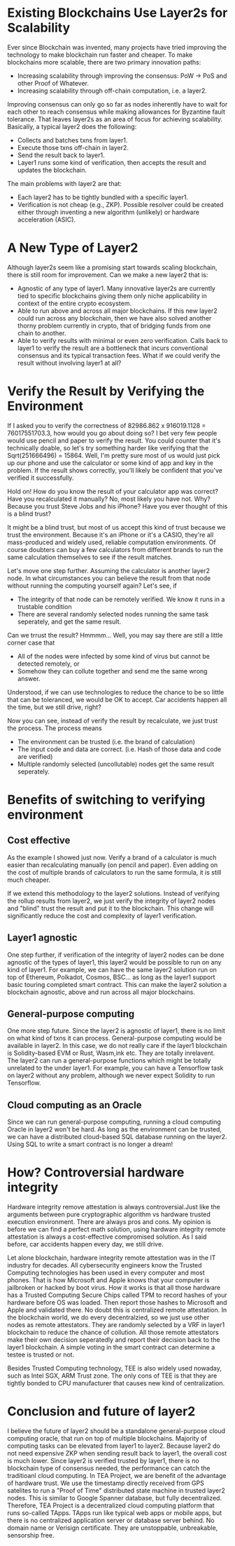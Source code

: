 # Existing Blockchains Use Layer2s for Scalability
Ever since Blockchain was invented, many projects have tried improving the technology to make blockchain run faster and cheaper. To make blockchains more scalable, there are two primary innovation paths:

- Increasing scalability through improving the consensus: PoW -> PoS and other Proof of Whatever.
- Increasing scalability through off-chain computation, i.e. a layer2.

Improving consensus can only go so far as nodes inherently have to wait for each other to reach consensus while making allowances for Byzantine fault tolerance. That leaves layer2s as an area of focus for achieving scalability. Basically, a typical layer2 does the following:

- Collects and batches txns from layer1.
- Execute those txns off-chain in layer2.
- Send the result back to layer1.
- Layer1 runs some kind of verification, then accepts the result and updates the blockchain.

The main problems with layer2 are that:

- Each layer2 has to be tightly bundled with a specific layer1.
- Verification is not cheap (e.g., ZKP). Possible resolver could be created either through inventing a new algorithm (unlikely) or hardware acceleration (ASIC).

# A New Type of Layer2
Although layer2s seem like a promising start towards scaling blockchain, there is still room for improvement. 
Can we make a new layer2 that is:

- Agnostic of any type of layer1. Many innovative layer2s are currently tied to specific blockchains giving them only niche applicability in context of the entire crypto ecosystem.
- Able to run above and across all major blockchains. If this new layer2 could run across any blockchain, then we have also solved another thorny problem currently in crypto, that of bridging funds from one chain to another.
- Able to verify results with minimal or even zero verification. Calls back to layer1 to verify the result are a bottleneck that incurs conventional consensus and its typical transaction fees. What if we could verify the result without involving layer1 at all?

# Verify the Result by Verifying the Environment
If I asked you to verify the correctness of 82986.862 x 916019.1128 = 76017551703.3, how would you go about doing so? 
I bet very few people would use pencil and paper to verify the result. You could counter that it's technically doable, so let's try something harder like verifying that the Sqrt(251666496) = 15864. Well, I'm pretty sure most of us would just pick up our phone and use the calculator or some kind of app and key in the problem. If the result shows correctly, you'll likely be confident that you've verified it successfully. 

Hold on! How do you know the result of your calculator app was correct? Have you recalculated it manually? No, most likely you have not. Why? Because you trust Steve Jobs and his iPhone? Have you ever thought of this is a blind trust? 

It might be a blind trust, but most of us accept this kind of trust because we trust the environment. Because it's an iPhone or it's a CASIO, they're all mass-produced and widely used, reliable computation environments. Of course doubters can buy a few calculators from different brands to run the same calculation themselves to see if the result matches. 

Let's move one step further. Assuming the calculator is another layer2 node. In what circumstances you can believe the result from that node without running the computing yourself again? Let's see, if 
- The integrity of that node can be remotely verified. We know it runs in a trustable condition
- There are several randomly selected nodes running the same task seperately, and get the same result.

Can we trrust the result? Hmmmm... Well, you may say there are still a little corner case that
- All of the nodes were infected by some kind of virus but cannot be detected remotely, or 
- Somehow they can collute together and send me the same wrong answer.

Understood, if we can use technologies to reduce the chance to be so little that can be toleranced, we would be OK to accept. Car accidents happen all the time, but we still drive, right?

Now you can see, instead of verify the result by recalculate, we just trust the process. The process means
- The environment can be trusted (i.e. the brand of calculation)
- The input code and data are correct. (i.e. Hash of those data and code are verified)
- Multiple randomly selected (uncollutable) nodes get the same result seperately.

# Benefits of switching to verifying environment
## Cost effective
As the example I showed just now. Verify a brand of a calculator is much easier than recalculating manually (on pencil and paper). Even adding on the cost of multiple brands of calculators to run the same formula, it is still much cheaper. 

If we extend this methodology to the layer2 solutions. Instead of verifying the rollup results from layer2, we just verify the integrity of layer2 nodes and "blind" trust the result and put it to the blockchain. This change will significantly reduce the cost and complexity of layer1 verification.

## Layer1 agnostic
One step further, if verification of the integrity of layer2 nodes can be done agnostic of the types of layer1, this layer2 would be possible to run on any kind of layer1. For example, we can have the same layer2 solution run on top of Ethereum, Polkadot, Cosmos, BSC... as long as the layer1 support basic touring completed smart contract. This can make the layer2 solution a blockchain agnostic, above and run across all major blockchains.

## General-purpose computing
One more step future. Since the layer2 is agnostic of layer1, there is no limit on what kind of txns it can process. General-purpose computing would be available in layer2. In this case, we do not really care if the layer1 blockchain is Solidity-based EVM or Rust, Wasm,ink etc. They are totally inrelavent. The layer2 can run a general-purpose functions which might be totally unrelated to the under layer1. For example, you can have a Tensorflow task on layer2 without any problem, although we never expect Solidity to run Tensorflow. 

## Cloud computing as an Oracle
Since we can run general-purpose computing, running a cloud computing Oracle in layer2 won't be hard. As long as the environment can be trusted, we can have a distributed cloud-based SQL database running on the layer2. Using SQL to write a smart contract is no longer a dream!

# How? Controversial hardware integrity
Hardware integrity remove attestation is always controversial.Just like the arguments between pure cryptographic algorithm vs hardware trusted execution environment. There are always pros and cons. My opinion is before we can find a perfect math solution, using hardware integrity remote attestation is always a cost-effective compromised solution. As I said before, car accidents happen every day, we still drive. 

Let alone blockchain, hardware integrity remote attestation was in the IT industry for decades. All cybersecurity engineers know the Trusted Computing technologies has been used in every computer and most phones. That is how Microsoft and Apple knows that your computer is jailbroken or hacked by boot virus. How it works is that all those hardware has a Trusted Computing Secure Chips called TPM to record hashes of your hardware before OS was loaded. Then report those hashes to Microsoft and Apple and validated there. No doubt this is centralized remote attestation. In the blockchain world, we do every decentralzied, so we just use other nodes as remote attestators. They are randomly selected by a VRF in layer1 blockchain to reduce the chance of collution. All those remote attestators make their own decision seperatedly and report their decision back to the layer1 blockchain. A simple voting in the smart contract can determine a testee is trusted or not.

Besides Trusted Computing technology, TEE is also widely used nowaday, such as Intel SGX, ARM Trust zone. The only cons of TEE is that they are tightly bonded to CPU manufacturer that causes new kind of centralization. 

# Conclusion and future of layer2
I believe the future of layer2 should be a standalone general-purpose cloud computing oracle, that run on top of multiple blockchains. Majority of computing tasks can be elevated from layer1 to layer2. Because layer2 do not need expensive ZKP when sending result back to layer1, the overall cost is much lower. Since layer2 is verified trusted by layer1, there is no blockchain type of consensus needed, the performance can catch the traditioanl cloud computing. In TEA Project, we are benefit of the advantage of hardware trust. We use the timestamp directly received from GPS satelites to run a  "Proof of Time" distributed state machine in trusted layer2 nodes. This is similar to Google Spanner database, but fully decentralized. Therefore, TEA Project is a decentralized cloud computing platform that runs so-called TApps. TApps run like typical web apps or mobile apps, but there is no centralized application server or database server behind. No domain name or Verisign certificate. They are unstoppable, unbreakable, sensorship free. 

